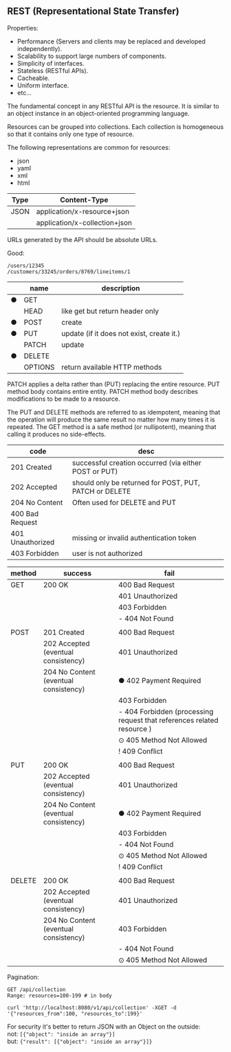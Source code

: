REST (Representational State Transfer)
-

Properties:
* Performance (Servers and clients may be replaced and developed independently).
* Scalability to support large numbers of components.
* Simplicity of interfaces.
* Stateless (RESTful APIs).
* Cacheable.
* Uniform interface.
* etc...

The fundamental concept in any RESTful API is the resource.
It is similar to an object instance in an object-oriented programming language.

Resources can be grouped into collections.
Each collection is homogeneous so that it contains only one type of resource.

The following representations are common for resources:
* json
* yaml
* xml
* html

| Type | Content-Type                  |
|------|-------------------------------|
| JSON | application/x-resource+json   |
|      | application/x-collection+json |

URLs generated by the API should be absolute URLs.

Good:
````
/users/12345
/customers/33245/orders/8769/lineitems/1
````

|   | name     | description                               |
|---|----------|-------------------------------------------|
| ● | GET      |                                           |
|   | HEAD     | like get but return header only           |
| ● | POST     | create                                    |
| ● | PUT      | update (if it does not exist, create it.) |
|   | PATCH    | update                                    |
| ● | DELETE   |                                           |
|   | OPTIONS  | return available HTTP methods             |

PATCH applies a delta rather than (PUT) replacing the entire resource.
PUT method body contains entire entity.
PATCH method body describes modifications to be made to a resource.

The PUT and DELETE methods are referred to as idempotent,
meaning that the operation will produce the same result no matter how many times it is repeated.
The GET method is a safe method (or nullipotent), meaning that calling it produces no side-effects.

| code             | desc                                                   |
|------------------|--------------------------------------------------------|
| 201 Created      | successful creation occurred (via either POST or PUT)  |
| 202 Accepted     | should only be returned for POST, PUT, PATCH or DELETE |
| 204 No Content   | Often used for DELETE and PUT                          |
| 400 Bad Request  |                                                        |
| 401 Unauthorized | missing or invalid authentication token                |
| 403 Forbidden    | user is not authorized                                 |

| method | success                               |   fail                                                                    |
|--------|---------------------------------------|---------------------------------------------------------------------------|
| GET    | 200 OK                                |   400 Bad Request                                                         |
|        |                                       |   401 Unauthorized                                                        |
|        |                                       |   403 Forbidden                                                           |
|        |                                       | - 404 Not Found                                                           |
|        |                                       |                                                                           |
| POST   | 201 Created                           |   400 Bad Request                                                         |
|        | 202 Accepted (eventual consistency)   |   401 Unauthorized                                                        |
|        | 204 No Content (eventual consistency) | ● 402 Payment Required                                                    |
|        |                                       |   403 Forbidden                                                           |
|        |                                       | - 404 Forbidden (processing request that references related resource )    |
|        |                                       | ⊙ 405 Method Not Allowed                                                  |
|        |                                       | ! 409 Conflict                                                            |
|        |                                       |                                                                           |
| PUT    | 200 OK                                |   400 Bad Request                                                         |
|        | 202 Accepted (eventual consistency)   |   401 Unauthorized                                                        |
|        | 204 No Content (eventual consistency) | ● 402 Payment Required                                                    |
|        |                                       |   403 Forbidden                                                           |
|        |                                       | - 404 Not Found                                                           |
|        |                                       | ⊙ 405 Method Not Allowed                                                  |
|        |                                       | ! 409 Conflict                                                            |
|        |                                       |                                                                           |
| DELETE | 200 OK                                |   400 Bad Request                                                         |
|        | 202 Accepted (eventual consistency)   |   401 Unauthorized                                                        |
|        | 204 No Content (eventual consistency) |   403 Forbidden                                                           |
|        |                                       | - 404 Not Found                                                           |
|        |                                       | ⊙ 405 Method Not Allowed                                                  |

Pagination:
````
GET /api/collection
Range: resources=100-199 # in body

curl 'http://localhost:8080/v1/api/collection' -XGET -d '{"resources_from":100, "resources_to":199}'
````

For security it's better to return JSON with an Object on the outside:
<br>not: `[{"object": "inside an array"}]`
<br>but: `{"result": [{"object": "inside an array"}]}`
